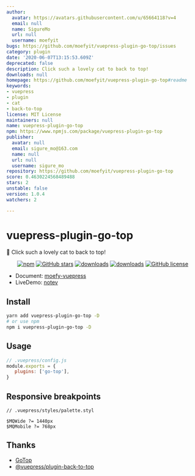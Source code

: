 ```yaml
---
author:
  avatar: https://avatars.githubusercontent.com/u/65664118?v=4
  email: null
  name: SigureMo
  url: null
  username: moefyit
bugs: https://github.com/moefyit/vuepress-plugin-go-top/issues
category: plugin
date: '2020-06-07T13:15:53.609Z'
deprecated: false
description: Click such a lovely cat to back to top!
downloads: null
homepage: https://github.com/moefyit/vuepress-plugin-go-top#readme
keywords:
- vuepress
- plugin
- cat
- back-to-top
license: MIT License
maintainers: null
name: vuepress-plugin-go-top
npm: https://www.npmjs.com/package/vuepress-plugin-go-top
publisher:
  avatar: null
  email: sigure_mo@163.com
  name: null
  url: null
  username: sigure_mo
repository: https://github.com/moefyit/vuepress-plugin-go-top
score: 0.4630224568489488
stars: 2
unstable: false
version: 1.0.4
watchers: 2

---
```


# vuepress-plugin-go-top <GitHubLink repo="moefyit/vuepress-plugin-go-top"/>

:feet: Click such a lovely cat to back to top!

<p align="center">
   <a href="https://www.npmjs.com/package/vuepress-plugin-go-top" target="_blank"><img alt="npm" src="https://img.shields.io/npm/v/vuepress-plugin-go-top.svg"></a>
   <a href="https://github.com/moefyit/vuepress-plugin-go-top/stargazers" target="_blank"><img alt="GitHub stars" src="https://img.shields.io/github/stars/moefyit/vuepress-plugin-go-top"></a>
   <a href="https://www.npmjs.com/package/vuepress-plugin-go-top" target="_blank"><img alt="downloads" src="https://img.shields.io/npm/dt/vuepress-plugin-go-top.svg"></a>
   <a href="https://www.npmjs.com/package/vuepress-plugin-go-top" target="_blank"><img alt="downloads" src="https://img.shields.io/npm/dm/vuepress-plugin-go-top.svg"></a>
   <a href="https://github.com/moefyit/vuepress-plugin-go-top/blob/master/LICENSE" target="_blank"><img alt="GitHub license" src="https://img.shields.io/github/license/moefyit/vuepress-plugin-go-top"></a>
</p>

-  Document: [moefy-vuepress](https://moefyit.github.io/moefy-vuepress/)
-  LiveDemo: [notev](https://www.sigure.xyz/)

## Install

```bash
yarn add vuepress-plugin-go-top -D
# or use npm
npm i vuepress-plugin-go-top -D
```

## Usage

```javascript
// .vuepress/config.js
module.exports = {
   plugins: ['go-top'],
}
```

## Responsive breakpoints

```stylus
// .vuepress/styles/palette.styl

$MQWide ?= 1440px
$MQMobile ?= 768px
```

## Thanks

-  [GoTop](https://github.com/MisakaTAT/GoTop)
-  [@vuepress/plugin-back-to-top](https://github.com/vuejs/vuepress/blob/master/packages/%40vuepress/plugin-back-to-top/BackToTop.vue)
